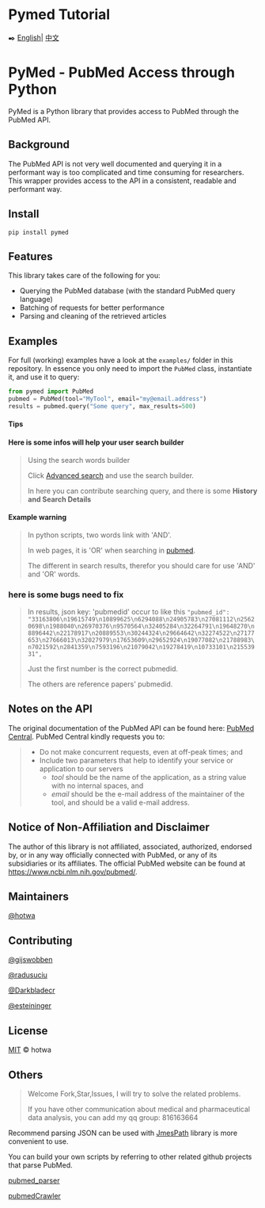 # Pymed Tutorial

✒️ [English](./README.md)| [中文](./README_CN.md)

# PyMed - PubMed Access through Python
PyMed is a Python library that provides access to PubMed through the PubMed API.

## Background
The PubMed API is not very well documented and querying it in a performant way is too complicated and time consuming for researchers. This wrapper provides access to the API in a consistent, readable and performant way.

## Install

```shell
pip install pymed
```

## Features
This library takes care of the following for you:

- Querying the PubMed database (with the standard PubMed query language)
- Batching of requests for better performance
- Parsing and cleaning of the retrieved articles

## Examples
For full (working) examples have a look at the `examples/` folder in this repository. In essence you only need to import the `PubMed` class, instantiate it, and use it to query:

```python
from pymed import PubMed
pubmed = PubMed(tool="MyTool", email="my@email.address")
results = pubmed.query("Some query", max_results=500)
```
#### Tips

#### Here is some infos will help your user search builder

>Using the search words builder
>
>Click [Advanced search](https://pubmed.ncbi.nlm.nih.gov/advanced/) and use the search builder.
>
>In here you can contribute searching query, and there is some **History and Search Details**

#### Example warning

> In python scripts, two words link with 'AND'. 
>
> In web pages, it is 'OR' when searching in [pubmed](https://pubmed.ncbi.nlm.nih.gov/). 
>
> The different in search results, therefor you should care for use 'AND' and 'OR' words. 

### here is some bugs need to fix

> In results, json key: 'pubmedid' occur to like this `"pubmed_id": "33163806\n19615749\n10899625\n6294088\n24905783\n27081112\n25620698\n1988040\n26970376\n9570564\n32405284\n32264791\n19648270\n8896442\n22178917\n20889553\n30244324\n29664642\n32274522\n27177653\n27666013\n32027979\n17653609\n29652924\n19077082\n21788983\n7021592\n2841359\n7593196\n21079042\n19278419\n10733101\n21553931",`
>
> Just the first number is the correct pubmedid. 
>
> The others are reference papers' pubmedid.

## Notes on the API
The original documentation of the PubMed API can be found here: [PubMed Central](https://www.ncbi.nlm.nih.gov/pmc/tools/developers/). PubMed Central kindly requests you to:

> - Do not make concurrent requests, even at off-peak times; and
> - Include two parameters that help to identify your service or application to our servers
>   * _tool_ should be the name of the application, as a string value with no internal spaces, and
>   * _email_ should be the e-mail address of the maintainer of the tool, and should be a valid e-mail address.

## Notice of Non-Affiliation and Disclaimer 
The author of this library is not affiliated, associated, authorized, endorsed by, or in any way officially connected with PubMed, or any of its subsidiaries or its affiliates. The official PubMed website can be found at https://www.ncbi.nlm.nih.gov/pubmed/.

## Maintainers

[@hotwa](https://github.com/hotwa)

## Contributing

[@gijswobben](https://github.com/gijswobben)

[@radusuciu](https://github.com/radusuciu)

[@Darkbladecr](https://github.com/Darkbladecr)

[@esteininger](https://github.com/esteininger)

## License

[MIT](https://github.com/hotwa/pymed/blob/master/LICENCE) © hotwa

## Others

>Welcome Fork,Star,Issues, I will try to solve the related problems.
>
>If you have other communication about medical and pharmaceutical data analysis, you can add my qq group: 816163664

Recommend parsing JSON can be used with [JmesPath](https://github.com/jmespath/jmespath.py) library is more convenient to use.

You can build your own scripts by referring to other related github projects that parse PubMed.

[pubmed_parser](https://github.com/titipata/pubmed_parser)

[pubmedCrawler](https://github.com/Tomatenbiss/pubmedCrawler)